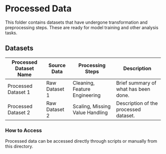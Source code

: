 # Processed Data

This folder contains datasets that have undergone transformation and preprocessing steps. These are ready for model training and other analysis tasks.

## Datasets

| Processed Dataset Name  | Source Data | Processing Steps | Description |
| ----------------------- | ----------- | ---------------- | ----------- |
| Processed Dataset 1      | Raw Dataset 1 | Cleaning, Feature Engineering | Brief summary of what has been done. |
| Processed Dataset 2      | Raw Dataset 2 | Scaling, Missing Value Handling | Description of the processed dataset. |

### How to Access

Processed data can be accessed directly through scripts or manually from this directory.
